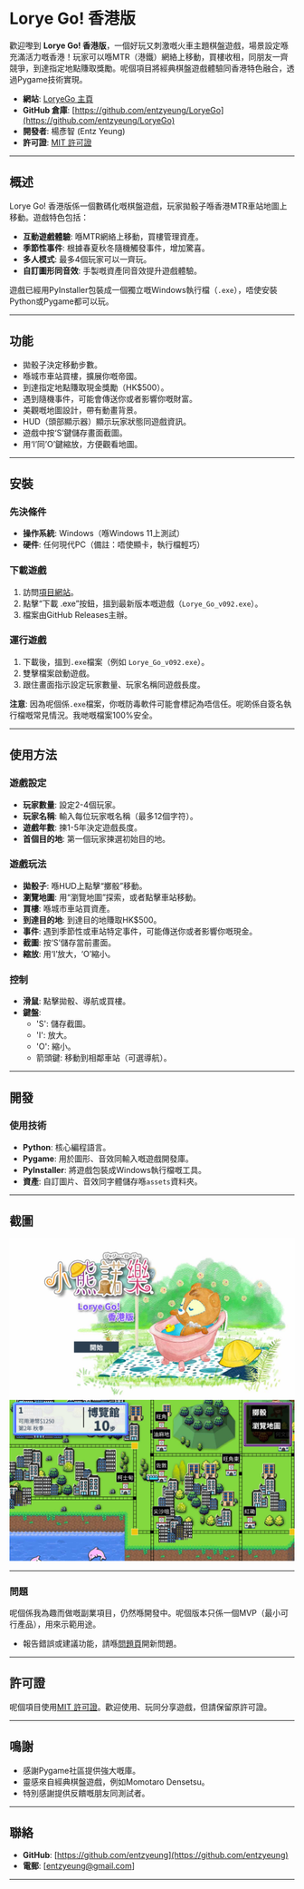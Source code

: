# Lorye Go! 香港版

歡迎嚟到 **Lorye Go! 香港版**，一個好玩又刺激嘅火車主題棋盤遊戲，場景設定喺充滿活力嘅香港！玩家可以喺MTR（港鐵）網絡上移動，買樓收租，同朋友一齊競爭，到達指定地點賺取獎勵。呢個項目將經典棋盤遊戲體驗同香港特色融合，透過Pygame技術實現。

- **網站**: [LoryeGo 主頁](https://entzyeung.github.io/LoryeGo)
- **GitHub 倉庫**: [https://github.com/entzyeung/LoryeGo](https://github.com/entzyeung/LoryeGo)
- **開發者**: 楊彥智 (Entz Yeung)
- **許可證**: [MIT 許可證](#license)

---

## 概述

Lorye Go! 香港版係一個數碼化嘅棋盤遊戲，玩家拋骰子喺香港MTR車站地圖上移動。遊戲特色包括：
- **互動遊戲體驗**: 喺MTR網絡上移動，買樓管理資產。
- **季節性事件**: 根據春夏秋冬隨機觸發事件，增加驚喜。
- **多人模式**: 最多4個玩家可以一齊玩。
- **自訂圖形同音效**: 手製嘅資產同音效提升遊戲體驗。

遊戲已經用PyInstaller包裝成一個獨立嘅Windows執行檔（`.exe`），唔使安裝Python或Pygame都可以玩。

---

## 功能
- 拋骰子決定移動步數。
- 喺城市車站買樓，擴展你嘅帝國。
- 到達指定地點賺取現金獎勵（HK$500）。
- 遇到隨機事件，可能會傳送你或者影響你嘅財富。
- 美觀嘅地圖設計，帶有動畫背景。
- HUD（頭部顯示器）顯示玩家狀態同遊戲資訊。
- 遊戲中按‘S’鍵儲存畫面截圖。
- 用‘I’同’O’鍵縮放，方便觀看地圖。

---

## 安裝

### 先決條件
- **操作系統**: Windows（喺Windows 11上測試）
- **硬件**: 任何現代PC（備註：唔使顯卡，執行檔輕巧）

### 下載遊戲
1. 訪問[項目網站](https://entzyeung.github.io/LoryeGo/)。
2. 點擊“下載 .exe”按鈕，搵到最新版本嘅遊戲（`Lorye_Go_v092.exe`）。
3. 檔案由GitHub Releases主辦。

### 運行遊戲
1. 下載後，搵到`.exe`檔案（例如 `Lorye_Go_v092.exe`）。
2. 雙擊檔案啟動遊戲。
3. 跟住畫面指示設定玩家數量、玩家名稱同遊戲長度。

**注意**: 因為呢個係`.exe`檔案，你嘅防毒軟件可能會標記為唔信任。呢啲係自簽名執行檔嘅常見情況。我哋嘅檔案100%安全。

---

## 使用方法

### 遊戲設定
- **玩家數量**: 設定2-4個玩家。
- **玩家名稱**: 輸入每位玩家嘅名稱（最多12個字符）。
- **遊戲年數**: 揀1-5年決定遊戲長度。
- **首個目的地**: 第一個玩家揀選初始目的地。

### 遊戲玩法
- **拋骰子**: 喺HUD上點擊“擲骰”移動。
- **瀏覽地圖**: 用“瀏覽地圖”探索，或者點擊車站移動。
- **買樓**: 喺城市車站買資產。
- **到達目的地**: 到達目的地賺取HK$500。
- **事件**: 遇到季節性或車站特定事件，可能傳送你或者影響你嘅現金。
- **截圖**: 按‘S’儲存當前畫面。
- **縮放**: 用‘I’放大，‘O’縮小。

### 控制
- **滑鼠**: 點擊拋骰、導航或買樓。
- **鍵盤**:
  - 'S': 儲存截圖。
  - 'I': 放大。
  - 'O': 縮小。
  - 箭頭鍵: 移動到相鄰車站（可選導航）。

---

## 開發

### 使用技術
- **Python**: 核心編程語言。
- **Pygame**: 用於圖形、音效同輸入嘅遊戲開發庫。
- **PyInstaller**: 將遊戲包裝成Windows執行檔嘅工具。
- **資產**: 自訂圖片、音效同字體儲存喺`assets`資料夾。

---

## 截圖
![遊戲封面](win/screenshots/Lorye_G0_Hong_Kong.png)
![遊戲畫面截圖](win/screenshots/window_screenshot_20250315_071518.jpg)

---

### 問題
呢個係我為趣而做嘅副業項目，仍然喺開發中。呢個版本只係一個MVP（最小可行產品），用來示範用途。

- 報告錯誤或建議功能，請喺[問題頁](https://github.com/entzyeung/LoryeGo/issues)開新問題。

---

## 許可證

呢個項目使用[MIT 許可證](LICENSE)。歡迎使用、玩同分享遊戲，但請保留原許可證。

---

## 鳴謝
- 感謝Pygame社區提供強大嘅庫。
- 靈感來自經典棋盤遊戲，例如Momotaro Densetsu。
- 特別感謝提供反饋嘅朋友同測試者。

---

## 聯絡
- **GitHub**: [https://github.com/entzyeung](https://github.com/entzyeung)
- **電郵**: [entzyeung@gmail.com]

---
